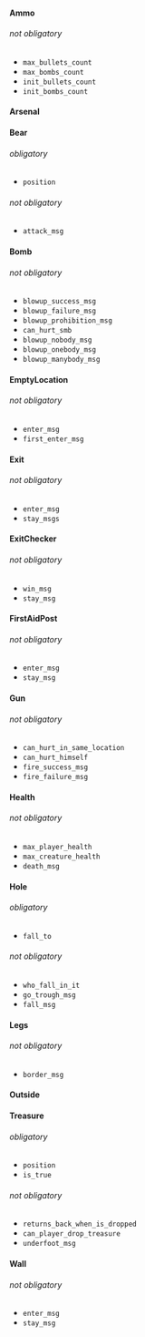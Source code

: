 #### Ammo

###### not obligatory
- `max_bullets_count`
- `max_bombs_count`
- `init_bullets_count`
- `init_bombs_count`

#### Arsenal

#### Bear

###### obligatory
- `position`

###### not obligatory
- `attack_msg`

#### Bomb

###### not obligatory
- `blowup_success_msg`
- `blowup_failure_msg`
- `blowup_prohibition_msg`
- `can_hurt_smb`
- `blowup_nobody_msg`
- `blowup_onebody_msg`
- `blowup_manybody_msg`

#### EmptyLocation

###### not obligatory
- `enter_msg`
- `first_enter_msg`

#### Exit

###### not obligatory
- `enter_msg`
- `stay_msgs`

#### ExitChecker

###### not obligatory
- `win_msg`
- `stay_msg`

#### FirstAidPost

###### not obligatory
- `enter_msg`
- `stay_msg`

#### Gun

###### not obligatory
- `can_hurt_in_same_location`
- `can_hurt_himself`
- `fire_success_msg`
- `fire_failure_msg`

#### Health

###### not obligatory
- `max_player_health`
- `max_creature_health`
- `death_msg`

#### Hole

###### obligatory
- `fall_to`

###### not obligatory
- `who_fall_in_it`
- `go_trough_msg`
- `fall_msg`

#### Legs

###### not obligatory
- `border_msg`

#### Outside

#### Treasure

###### obligatory
- `position`
- `is_true`

###### not obligatory
- `returns_back_when_is_dropped`
- `can_player_drop_treasure`
- `underfoot_msg`

#### Wall

###### not obligatory
- `enter_msg`
- `stay_msg`
